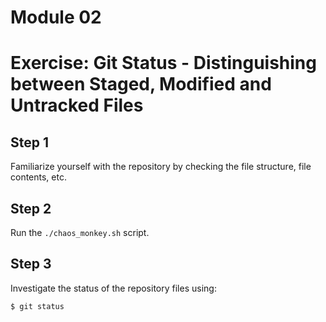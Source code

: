 # Module 02
# Exercise: Git Status - Distinguishing between Staged, Modified and Untracked Files

## Step 1
Familiarize yourself with the repository by checking the file structure, file contents, etc.

## Step 2
Run the `./chaos_monkey.sh` script.

## Step 3
Investigate the status of the repository files using:
```bash
$ git status
```
